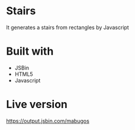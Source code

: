 # Stairs

It generates a stairs from rectangles by Javascript 

# Built with

- JSBin
- HTML5
- Javascript

# Live version

https://output.jsbin.com/mabugos
